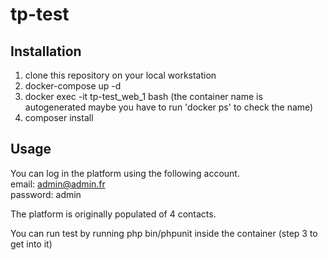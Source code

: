 # tp-test 

## Installation

1) clone this repository on your local workstation
2) docker-compose up -d
3) docker exec -it tp-test_web_1 bash (the container name is autogenerated
maybe you have to run 'docker ps' to check the name)
4) composer install

## Usage

You can log in the platform using the following account.   
email: admin@admin.fr  
password: admin

The platform is originally populated of 4 contacts.

You can run test by running php bin/phpunit inside the container (step 3 to get into it)